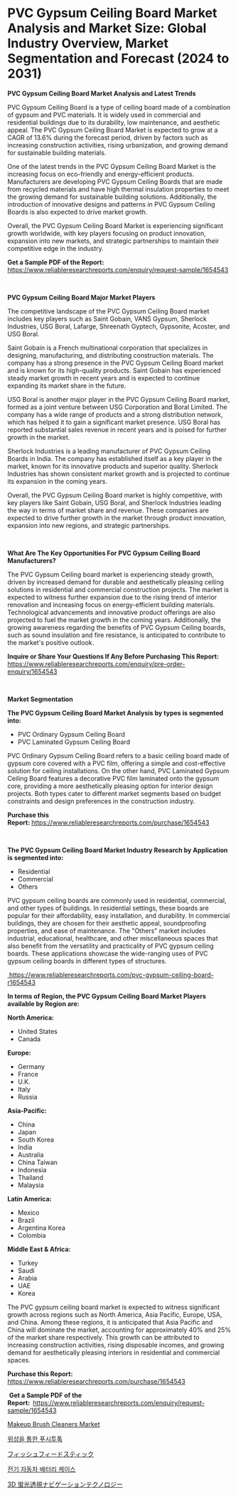 <p><h1>PVC Gypsum Ceiling Board Market Analysis and Market Size: Global Industry Overview, Market Segmentation and Forecast (2024 to 2031)</h1></p><p><strong>PVC Gypsum Ceiling Board Market Analysis and Latest Trends</strong></p>
<p><p>PVC Gypsum Ceiling Board is a type of ceiling board made of a combination of gypsum and PVC materials. It is widely used in commercial and residential buildings due to its durability, low maintenance, and aesthetic appeal. The PVC Gypsum Ceiling Board Market is expected to grow at a CAGR of 13.6% during the forecast period, driven by factors such as increasing construction activities, rising urbanization, and growing demand for sustainable building materials.</p><p>One of the latest trends in the PVC Gypsum Ceiling Board Market is the increasing focus on eco-friendly and energy-efficient products. Manufacturers are developing PVC Gypsum Ceiling Boards that are made from recycled materials and have high thermal insulation properties to meet the growing demand for sustainable building solutions. Additionally, the introduction of innovative designs and patterns in PVC Gypsum Ceiling Boards is also expected to drive market growth.</p><p>Overall, the PVC Gypsum Ceiling Board Market is experiencing significant growth worldwide, with key players focusing on product innovation, expansion into new markets, and strategic partnerships to maintain their competitive edge in the industry.</p></p>
<p><strong>Get a Sample PDF of the Report:&nbsp;</strong> <a href="https://www.reliableresearchreports.com/enquiry/request-sample/1654543">https://www.reliableresearchreports.com/enquiry/request-sample/1654543</a></p>
<p>&nbsp;</p>
<p><strong>PVC Gypsum Ceiling Board Major Market Players</strong></p>
<p><p>The competitive landscape of the PVC Gypsum Ceiling Board market includes key players such as Saint Gobain, VANS Gypsum, Sherlock Industries, USG Boral, Lafarge, Shreenath Gyptech, Gypsonite, Acoster, and USG Boral.</p><p>Saint Gobain is a French multinational corporation that specializes in designing, manufacturing, and distributing construction materials. The company has a strong presence in the PVC Gypsum Ceiling Board market and is known for its high-quality products. Saint Gobain has experienced steady market growth in recent years and is expected to continue expanding its market share in the future.</p><p>USG Boral is another major player in the PVC Gypsum Ceiling Board market, formed as a joint venture between USG Corporation and Boral Limited. The company has a wide range of products and a strong distribution network, which has helped it to gain a significant market presence. USG Boral has reported substantial sales revenue in recent years and is poised for further growth in the market.</p><p>Sherlock Industries is a leading manufacturer of PVC Gypsum Ceiling Boards in India. The company has established itself as a key player in the market, known for its innovative products and superior quality. Sherlock Industries has shown consistent market growth and is projected to continue its expansion in the coming years.</p><p>Overall, the PVC Gypsum Ceiling Board market is highly competitive, with key players like Saint Gobain, USG Boral, and Sherlock Industries leading the way in terms of market share and revenue. These companies are expected to drive further growth in the market through product innovation, expansion into new regions, and strategic partnerships.</p></p>
<p>&nbsp;</p>
<p><strong>What Are The Key Opportunities For PVC Gypsum Ceiling Board Manufacturers?</strong></p>
<p><p>The PVC Gypsum Ceiling board market is experiencing steady growth, driven by increased demand for durable and aesthetically pleasing ceiling solutions in residential and commercial construction projects. The market is expected to witness further expansion due to the rising trend of interior renovation and increasing focus on energy-efficient building materials. Technological advancements and innovative product offerings are also projected to fuel the market growth in the coming years. Additionally, the growing awareness regarding the benefits of PVC Gypsum Ceiling boards, such as sound insulation and fire resistance, is anticipated to contribute to the market's positive outlook.</p></p>
<p><strong>Inquire or Share Your Questions If Any Before Purchasing This Report:</strong> <a href="https://www.reliableresearchreports.com/enquiry/pre-order-enquiry/1654543">https://www.reliableresearchreports.com/enquiry/pre-order-enquiry/1654543</a></p>
<p>&nbsp;</p>
<p><strong>Market Segmentation</strong></p>
<p><strong>The PVC Gypsum Ceiling Board Market Analysis by types is segmented into:</strong></p>
<p><ul><li>PVC Ordinary Gypsum Ceiling Board</li><li>PVC Laminated Gypsum Ceiling Board</li></ul></p>
<p><p>PVC Ordinary Gypsum Ceiling Board refers to a basic ceiling board made of gypsum core covered with a PVC film, offering a simple and cost-effective solution for ceiling installations. On the other hand, PVC Laminated Gypsum Ceiling Board features a decorative PVC film laminated onto the gypsum core, providing a more aesthetically pleasing option for interior design projects. Both types cater to different market segments based on budget constraints and design preferences in the construction industry.</p></p>
<p><strong>Purchase this Report:&nbsp;</strong><a href="https://www.reliableresearchreports.com/purchase/1654543">https://www.reliableresearchreports.com/purchase/1654543</a></p>
<p>&nbsp;</p>
<p><strong>The PVC Gypsum Ceiling Board Market Industry Research by Application is segmented into:</strong></p>
<p><ul><li>Residential</li><li>Commercial</li><li>Others</li></ul></p>
<p><p>PVC gypsum ceiling boards are commonly used in residential, commercial, and other types of buildings. In residential settings, these boards are popular for their affordability, easy installation, and durability. In commercial buildings, they are chosen for their aesthetic appeal, soundproofing properties, and ease of maintenance. The "Others" market includes industrial, educational, healthcare, and other miscellaneous spaces that also benefit from the versatility and practicality of PVC gypsum ceiling boards. These applications showcase the wide-ranging uses of PVC gypsum ceiling boards in different types of structures.</p></p>
<p><a href="https://www.reliableresearchreports.com/pvc-gypsum-ceiling-board-r1654543">&nbsp;https://www.reliableresearchreports.com/pvc-gypsum-ceiling-board-r1654543</a></p>
<p><strong>In terms of Region, the PVC Gypsum Ceiling Board Market Players available by Region are:</strong></p>
<p>
    <p> <strong> North America: </strong>
        <ul>
            <li>United States</li>
            <li>Canada</li>
        </ul>
        </p> 
    <p> <strong> Europe: </strong>
        <ul>
            <li>Germany</li>
            <li>France</li>
            <li>U.K.</li>
            <li>Italy</li>
            <li>Russia</li>
        </ul>
        </p> 
    <p> <strong> Asia-Pacific: </strong>
        <ul>
            <li>China</li>
            <li>Japan</li>
            <li>South Korea</li>
            <li>India</li>
            <li>Australia</li>
            <li>China Taiwan</li>
            <li>Indonesia</li>
            <li>Thailand</li>
            <li>Malaysia</li>
        </ul>
        </p> 
    <p> <strong> Latin America: </strong>
        <ul>
            <li>Mexico</li>
            <li>Brazil</li>
            <li>Argentina Korea</li>
            <li>Colombia</li>
        </ul>
        </p> 
    <p> <strong> Middle East & Africa: </strong>
        <ul>
            <li>Turkey</li>
            <li>Saudi</li>
            <li>Arabia</li>
            <li>UAE</li>
            <li>Korea</li>
        </ul>
    </p>
    </p>
<p><p>The PVC gypsum ceiling board market is expected to witness significant growth across regions such as North America, Asia Pacific, Europe, USA, and China. Among these regions, it is anticipated that Asia Pacific and China will dominate the market, accounting for approximately 40% and 25% of the market share respectively. This growth can be attributed to increasing construction activities, rising disposable incomes, and growing demand for aesthetically pleasing interiors in residential and commercial spaces.</p></p>
<p><strong>Purchase this Report: </strong><a href="https://www.reliableresearchreports.com/purchase/1654543">https://www.reliableresearchreports.com/purchase/1654543</a></p>
<p>&nbsp;<strong>Get a Sample PDF of the Report:&nbsp;&nbsp;</strong><a href="https://www.reliableresearchreports.com/enquiry/request-sample/1654543">https://www.reliableresearchreports.com/enquiry/request-sample/1654543</a></p>
<p><strong></strong></p>
<p><p><a href="https://github.com/ayamsauke86/Market-Research-Report-List-1/blob/main/makeup-brush-cleaners-market.md">Makeup Brush Cleaners Market</a></p><p><a href="https://github.com/hook46569/Market-Research-Report-List-1/blob/main/1583268152225.md">위성을 통한 푸시투톡</a></p><p><a href="https://github.com/tubbs463/Market-Research-Report-List-1/blob/main/5412161144489.md">フィッシュフィードスティック</a></p><p><a href="https://github.com/JeromeRtyau89966/Market-Research-Report-List-2/blob/main/6975754152224.md">전기 자동차 배터리 케이스</a></p><p><a href="https://github.com/LeoraEber/Market-Research-Report-List-1/blob/main/5934895144490.md">3D 蛍光透視ナビゲーションテクノロジー</a></p></p>